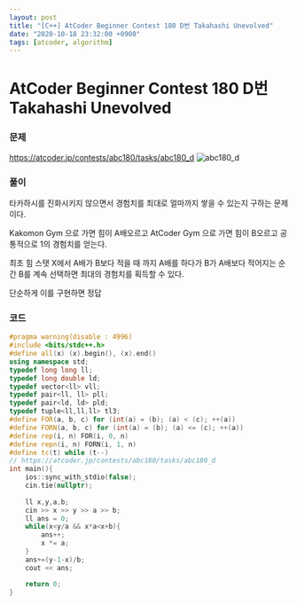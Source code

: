 ```yaml
---
layout: post
title: "[C++] AtCoder Beginner Contest 180 D번 Takahashi Unevolved"
date: "2020-10-18 23:32:00 +0900"
tags: [atcoder, algorithm]
---
```


# AtCoder Beginner Contest 180 D번 Takahashi Unevolved
### 문제

https://atcoder.jp/contests/abc180/tasks/abc180_d
![abc180_d](https://i.imgur.com/c7Qc4Kv.png)
  
  
### 풀이

타카하시를 진화시키지 않으면서 경험치를 최대로 얼마까지 쌓을 수 있는지 구하는 문제이다.

Kakomon Gym 으로 가면 힘이 A배오르고 AtCoder Gym 으로 가면 힘이 B오르고 공통적으로 1의 경험치를 얻는다.

최초 힘 스탯 X에서 A배가 B보다 적을 때 까지 A배를 하다가 B가 A배보다 적어지는 순간 B를 계속 선택하면 최대의 경험치를 획득할 수 있다.

단순하게 이를 구현하면 정답

### 코드

```cpp
#pragma warning(disable : 4996)
#include <bits/stdc++.h>
#define all(x) (x).begin(), (x).end()
using namespace std;
typedef long long ll;
typedef long double ld;
typedef vector<ll> vll;
typedef pair<ll, ll> pll;
typedef pair<ld, ld> pld;
typedef tuple<ll,ll,ll> tl3;
#define FOR(a, b, c) for (int(a) = (b); (a) < (c); ++(a))
#define FORN(a, b, c) for (int(a) = (b); (a) <= (c); ++(a))
#define rep(i, n) FOR(i, 0, n)
#define repn(i, n) FORN(i, 1, n)
#define tc(t) while (t--)
// https://atcoder.jp/contests/abc180/tasks/abc180_d
int main(){
    ios::sync_with_stdio(false);
    cin.tie(nullptr);
	
	ll x,y,a,b;
	cin >> x >> y >> a >> b;
	ll ans = 0;
	while(x<y/a && x*a<x+b){
		ans++;
		x *= a;
	}
	ans+=(y-1-x)/b;
	cout << ans;

	return 0;
}
```